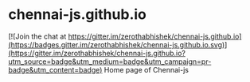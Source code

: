 # chennai-js.github.io

[![Join the chat at https://gitter.im/zerothabhishek/chennai-js.github.io](https://badges.gitter.im/zerothabhishek/chennai-js.github.io.svg)](https://gitter.im/zerothabhishek/chennai-js.github.io?utm_source=badge&utm_medium=badge&utm_campaign=pr-badge&utm_content=badge)
Home page of Chennai-js
